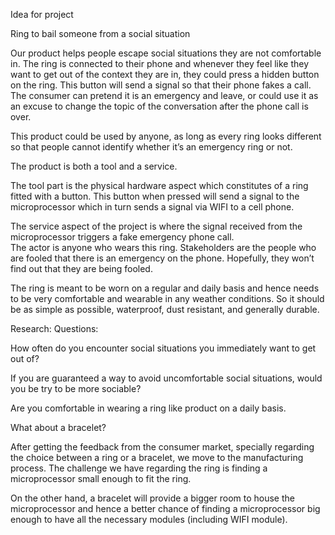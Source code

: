 Idea for project 

Ring to bail someone from a social situation

Our product helps people escape social situations they are not comfortable in. 
The ring is connected to their phone and whenever they feel like they want to get out of the context they are in, 
they could press a hidden button on the ring. This button will send a signal so that their phone fakes a call. 
The consumer can pretend it is an emergency and leave, or could use it as an excuse to change the topic of the conversation
after the phone call is over.

This product could be used by anyone, as long as every ring looks different so that people cannot identify whether it’s an 
emergency ring or not.

The product is both a tool and a service. 

The tool part is the physical hardware aspect which constitutes of a ring fitted with a button. This button when pressed
will send a signal to the microprocessor which in turn sends a signal via WIFI to a cell phone. 

The service aspect of the project is where the signal received from the microprocessor triggers a fake emergency phone call.   
The actor is anyone who wears this ring. Stakeholders are the people who are fooled that there is an emergency on the phone. 
Hopefully, they won’t find out that they are being fooled.

The ring is meant to be worn on a regular and daily basis and hence needs to be very comfortable and wearable in any weather 
conditions. So it should be as simple as possible, waterproof, dust resistant, and generally durable.

Research: 
  Questions: 

How often do you encounter social situations you immediately want to get out of? 

If you are guaranteed a way to avoid uncomfortable social situations, would you be try to be more sociable? 

Are you comfortable in wearing a ring like product on a daily basis. 

What about a bracelet?

After getting the feedback from the consumer market, specially regarding the choice between a ring or a bracelet, 
we move to the manufacturing process. The challenge we have regarding the ring is finding a microprocessor small 
enough to fit the ring. 

On the other hand, a bracelet will provide a bigger room to house the microprocessor and 
hence a better chance of finding a microprocessor big enough to have all the necessary modules (including WIFI module). 



 

